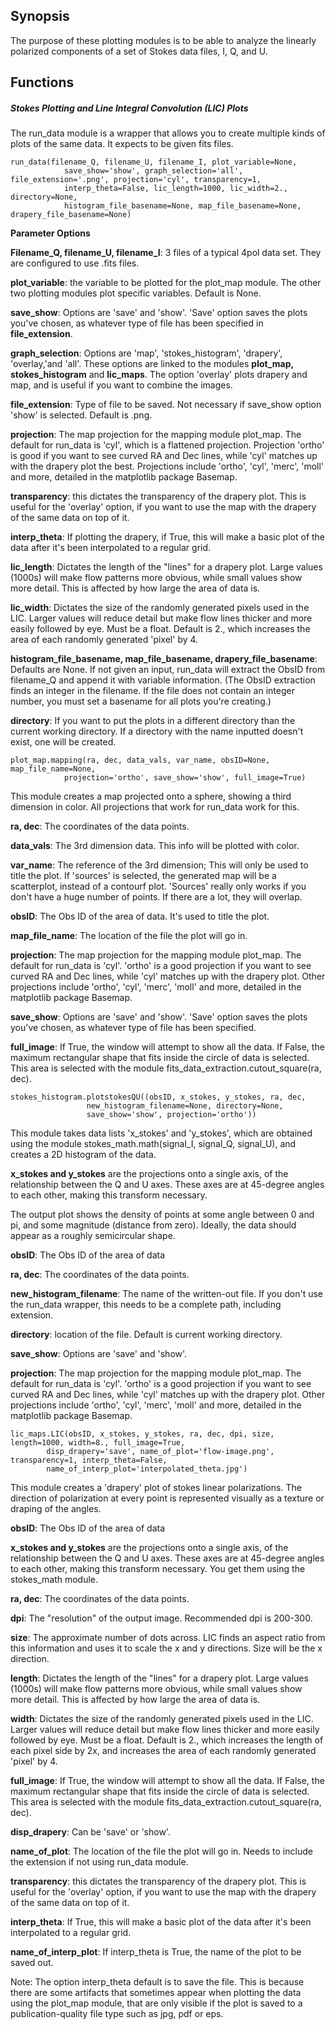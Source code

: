 ## Synopsis

The purpose of these plotting modules is to be able to analyze the linearly polarized components
of a set of Stokes data files, I, Q, and U.

## Functions

##### Stokes Plotting and Line Integral Convolution (LIC) Plots
The run_data module is a wrapper that allows you to create multiple kinds of plots of the same
data.  It expects to be given fits files.

```
run_data(filename_Q, filename_U, filename_I, plot_variable=None,
            save_show='show', graph_selection='all', file_extension='.png', projection='cyl', transparency=1,
            interp_theta=False, lic_length=1000, lic_width=2., directory=None,
            histogram_file_basename=None, map_file_basename=None, drapery_file_basename=None)
```
**Parameter Options**

  **Filename_Q, filename_U, filename_I**:  3 files of a typical 4pol data set.  They are configured to
  use .fits files.

  **plot_variable**: the variable to be plotted for the plot_map module.  The other two plotting
  modules plot specific variables.  Default is None.

  **save_show**: Options are 'save' and 'show'. 'Save' option saves the plots you've chosen, as whatever type
  of file has been specified in **file_extension**.

  **graph_selection**: Options are 'map', 'stokes_histogram', 'drapery', 'overlay,'and 'all'.  These options are linked to the modules **plot_map, stokes_histogram** and **lic_maps**.  The option 'overlay' plots drapery and map, and is useful if you want to combine the images.

  **file_extension**: Type of file to be saved. Not necessary if save_show option 'show' is selected.
  Default is .png.

  **projection**: The map projection for the mapping module plot_map. The default for run_data is 'cyl', which is a flattened projection. Projection 'ortho' is good if you want to see curved RA and Dec lines, while 'cyl' matches up with the drapery plot the best.
  Projections include 'ortho', 'cyl', 'merc', 'moll' and more, detailed in the matplotlib package Basemap.

  **transparency**: this dictates the transparency of the drapery plot.  This is useful for the 'overlay' option, if you want to use the map with the drapery of the same data on top of it.

  **interp_theta**: If plotting the drapery, if True, this will make a basic plot of the data after it's been interpolated to a regular grid.

  **lic_length**: Dictates the length of the "lines" for a drapery plot.  Large values (1000s) will make flow patterns more obvious, while small values show more detail.  This is affected by how large the area of data is.

  **lic_width**: Dictates the size of the randomly generated pixels used in the LIC.  Larger values will reduce detail but make flow lines thicker and more easily followed by eye.  Must be a float. Default is 2., which increases the area of each randomly generated 'pixel' by 4.

  **histogram_file_basename, map_file_basename, drapery_file_basename**: Defaults are None.
  If not given an input, run_data will extract the ObsID from filename_Q and append it with variable information.
  (The ObsID extraction finds an integer in the filename.  If the file does not contain an integer number,
  you must set a basename for all plots you're creating.)

  **directory**: If you want to put the plots in a different directory than the current working directory.
  If a directory with the name inputted doesn't exist, one will be created.


```
plot_map.mapping(ra, dec, data_vals, var_name, obsID=None, map_file_name=None,
            projection='ortho', save_show='show', full_image=True)
```

  This module creates a map projected onto a sphere, showing a third dimension in color.  All projections that work for run_data work for this.

  **ra, dec**: The coordinates of the data points.

  **data_vals**: The 3rd dimension data. This info will be plotted with color.

  **var_name**: The reference of the 3rd dimension; This will only be used to title the plot.
  If 'sources' is selected, the generated map will be a scatterplot, instead of a contourf plot.  'Sources' really only works if you don't have a huge number of points.  If there are a lot, they will overlap.

  **obsID**: The Obs ID of the area of data. It's used to title the plot.

  **map_file_name**: The location of the file the plot will go in.

  **projection**: The map projection for the mapping module plot_map. The default for run_data is 'cyl'.
  'ortho' is a good projection if you want to see curved RA and Dec lines, while 'cyl' matches up with the drapery plot.
  Other projections include 'ortho', 'cyl', 'merc', 'moll' and more, detailed in the matplotlib package Basemap.

  **save_show**: Options are 'save' and 'show'. 'Save' option saves the plots you've chosen, as whatever type
  of file has been specified.

  **full_image**: If True, the window will attempt to show all the data.  If False, the maximum rectangular shape that fits inside the circle of data is selected. This area is selected with the module fits_data_extraction.cutout_square(ra, dec).


```
stokes_histogram.plotstokesQU((obsID, x_stokes, y_stokes, ra, dec,
                 new_histogram_filename=None, directory=None,
                 save_show='show', projection='ortho'))
```

  This module takes data lists 'x_stokes' and 'y_stokes', which are obtained using the module stokes_math.math(signal_I, signal_Q, signal_U), and creates a 2D histogram of the data.  

  **x_stokes and y_stokes** are the projections onto a single axis, of the relationship between the Q and U axes.  These axes are at 45-degree angles to each other, making this transform necessary.

  The output plot shows the density of points at some angle between 0 and pi, and some magnitude (distance from zero).  Ideally, the data should appear as a roughly semicircular shape.

  **obsID**: The Obs ID of the area of data

  **ra, dec**: The coordinates of the data points.

  **new_histogram_filename**: The name of the written-out file. If you don't use the run_data wrapper, this needs to be a complete path, including extension.

  **directory**: location of the file.  Default is current working directory.

  **save_show**: Options are 'save' and 'show'.

  **projection**: The map projection for the mapping module plot_map. The default for run_data is 'cyl'.
  'ortho' is a good projection if you want to see curved RA and Dec lines, while 'cyl' matches up with the drapery plot.
  Other projections include 'ortho', 'cyl', 'merc', 'moll' and more, detailed in the matplotlib package Basemap.


```
lic_maps.LIC(obsID, x_stokes, y_stokes, ra, dec, dpi, size, length=1000, width=8., full_image=True,
        disp_drapery='save', name_of_plot='flow-image.png', transparency=1, interp_theta=False,
        name_of_interp_plot='interpolated_theta.jpg')
```
This module creates a 'drapery' plot of stokes linear polarizations.  The direction of polarization at every point is represented visually as a texture or draping of the angles.

  **obsID**: The Obs ID of the area of data

  **x_stokes and y_stokes** are the projections onto a single axis, of the relationship between the Q and U axes.  These axes are at 45-degree angles to each other, making this transform necessary.  You get them using the stokes_math module.

  **ra, dec**: The coordinates of the data points.

  **dpi**: The "resolution" of the output image.  Recommended dpi is 200-300.

  **size**: The approximate number of dots across. LIC finds an aspect ratio from this information and uses it to scale the x and y directions.  Size will be the x direction.

  **length**: Dictates the length of the "lines" for a drapery plot.  Large values (1000s) will make flow patterns more obvious, while small values show more detail.  This is affected by how large the area of data is.

  **width**: Dictates the size of the randomly generated pixels used in the LIC.  Larger values will reduce detail but make flow lines thicker and more easily followed by eye.  Must be a float. Default is 2., which increases the length of each pixel side by 2x, and increases the area of each randomly generated 'pixel' by 4.

  **full_image**: If True, the window will attempt to show all the data.  If False, the maximum rectangular shape that fits inside the circle of data is selected. This area is selected with the module fits_data_extraction.cutout_square(ra, dec).

  **disp_drapery**: Can be 'save' or 'show'.

  **name_of_plot**: The location of the file the plot will go in. Needs to include the extension if not using run_data module.

  **transparency**: this dictates the transparency of the drapery plot.  This is useful for the 'overlay' option, if you want to use the map with the drapery of the same data on top of it.

  **interp_theta**: If True, this will make a basic plot of the data after it's been interpolated to a regular grid.

  **name_of_interp_plot**: If interp_theta is True, the name of the plot to be saved out.

  Note: The option interp_theta default is to save the file.  This is because there are some artifacts that sometimes appear when plotting the data using the plot_map module, that are only visible if the plot is saved to a publication-quality file type such as jpg, pdf or eps.
